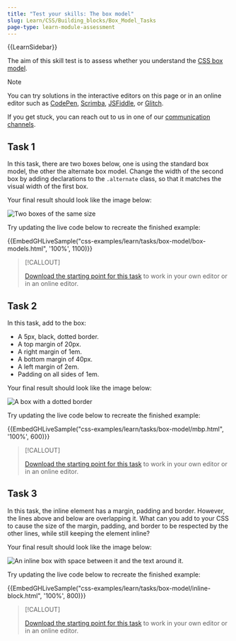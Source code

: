 ```yaml
---
title: "Test your skills: The box model"
slug: Learn/CSS/Building_blocks/Box_Model_Tasks
page-type: learn-module-assessment
---
```


{{LearnSidebar}}

The aim of this skill test is to assess whether you understand the [CSS box model](/en-US/docs/Learn/CSS/Building_blocks/The_box_model).

> [!NOTE]
> You can try solutions in the interactive editors on this page or in an online editor such as [CodePen](https://codepen.io/), [Scrimba](https://v2.scrimba.com/new?in=o0mdn&tpl=s0b3t590ql), [JSFiddle](https://jsfiddle.net/), or [Glitch](https://glitch.com/).
>
> If you get stuck, you can reach out to us in one of our [communication channels](/en-US/docs/MDN/Community/Communication_channels).

## Task 1

In this task, there are two boxes below, one is using the standard box model, the other the alternate box model. Change the width of the second box by adding declarations to the `.alternate` class, so that it matches the visual width of the first box.

Your final result should look like the image below:

![Two boxes of the same size](mdn-box-model1.png)

Try updating the live code below to recreate the finished example:

{{EmbedGHLiveSample("css-examples/learn/tasks/box-model/box-models.html", '100%', 1100)}}

> [!CALLOUT]
>
> [Download the starting point for this task](https://github.com/mdn/css-examples/blob/main/learn/tasks/box-model/box-models-download.html) to work in your own editor or in an online editor.

## Task 2

In this task, add to the box:

- A 5px, black, dotted border.
- A top margin of 20px.
- A right margin of 1em.
- A bottom margin of 40px.
- A left margin of 2em.
- Padding on all sides of 1em.

Your final result should look like the image below:

![A box with a dotted border](mdn-box-model2.png)

Try updating the live code below to recreate the finished example:

{{EmbedGHLiveSample("css-examples/learn/tasks/box-model/mbp.html", '100%', 600)}}

> [!CALLOUT]
>
> [Download the starting point for this task](https://github.com/mdn/css-examples/blob/main/learn/tasks/box-model/mbp-download.html) to work in your own editor or in an online editor.

## Task 3

In this task, the inline element has a margin, padding and border. However, the lines above and below are overlapping it. What can you add to your CSS to cause the size of the margin, padding, and border to be respected by the other lines, while still keeping the element inline?

Your final result should look like the image below:

![An inline box with space between it and the text around it.](mdn-box-model3.png)

Try updating the live code below to recreate the finished example:

{{EmbedGHLiveSample("css-examples/learn/tasks/box-model/inline-block.html", '100%', 800)}}

> [!CALLOUT]
>
> [Download the starting point for this task](https://github.com/mdn/css-examples/blob/main/learn/tasks/box-model/inline-block-download.html) to work in your own editor or in an online editor.
